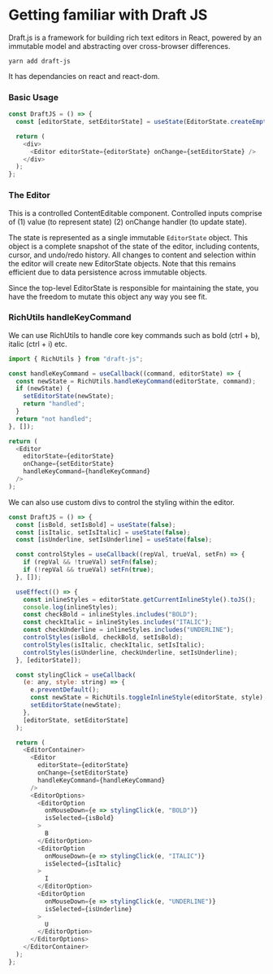# Getting familiar with Draft JS

Draft.js is a framework for building rich text editors in React, powered by an immutable model and abstracting over cross-browser differences.

```
yarn add draft-js
```

It has dependancies on react and react-dom.

### Basic Usage

```js
const DraftJS = () => {
  const [editorState, setEditorState] = useState(EditorState.createEmpty());

  return (
    <div>
      <Editor editorState={editorState} onChange={setEditorState} />
    </div>
  );
};
```

### The Editor

This is a controlled ContentEditable component. Controlled inputs comprise of (1) value (to represent state) (2) onChange handler (to update state).

The state is represented as a single immutable `EditorState` object. This object is a complete snapshot of the state of the editor, including contents, cursor, and undo/redo history. All changes to content and selection within the editor will create new EditorState objects. Note that this remains efficient due to data persistence across immutable objects.

Since the top-level EditorState is responsible for maintaining the state, you have the freedom to mutate this object any way you see fit.

### RichUtils handleKeyCommand

We can use RichUtils to handle core key commands such as bold (ctrl + b), italic (ctrl + i) etc.

```js
import { RichUtils } from "draft-js";

const handleKeyCommand = useCallback((command, editorState) => {
  const newState = RichUtils.handleKeyCommand(editorState, command);
  if (newState) {
    setEditorState(newState);
    return "handled";
  }
  return "not handled";
}, []);

return (
  <Editor
    editorState={editorState}
    onChange={setEditorState}
    handleKeyCommand={handleKeyCommand}
  />
);
```

We can also use custom divs to control the styling within the editor.

```js
const DraftJS = () => {
  const [isBold, setIsBold] = useState(false);
  const [isItalic, setIsItalic] = useState(false);
  const [isUnderline, setIsUnderline] = useState(false);

  const controlStyles = useCallback((repVal, trueVal, setFn) => {
    if (repVal && !trueVal) setFn(false);
    if (!repVal && trueVal) setFn(true);
  }, []);

  useEffect(() => {
    const inlineStyles = editorState.getCurrentInlineStyle().toJS();
    console.log(inlineStyles);
    const checkBold = inlineStyles.includes("BOLD");
    const checkItalic = inlineStyles.includes("ITALIC");
    const checkUnderline = inlineStyles.includes("UNDERLINE");
    controlStyles(isBold, checkBold, setIsBold);
    controlStyles(isItalic, checkItalic, setIsItalic);
    controlStyles(isUnderline, checkUnderline, setIsUnderline);
  }, [editorState]);

  const stylingClick = useCallback(
    (e: any, style: string) => {
      e.preventDefault();
      const newState = RichUtils.toggleInlineStyle(editorState, style);
      setEditorState(newState);
    },
    [editorState, setEditorState]
  );

  return (
    <EditorContainer>
      <Editor
        editorState={editorState}
        onChange={setEditorState}
        handleKeyCommand={handleKeyCommand}
      />
      <EditorOptions>
        <EditorOption
          onMouseDown={e => stylingClick(e, "BOLD")}
          isSelected={isBold}
        >
          B
        </EditorOption>
        <EditorOption
          onMouseDown={e => stylingClick(e, "ITALIC")}
          isSelected={isItalic}
        >
          I
        </EditorOption>
        <EditorOption
          onMouseDown={e => stylingClick(e, "UNDERLINE")}
          isSelected={isUnderline}
        >
          U
        </EditorOption>
      </EditorOptions>
    </EditorContainer>
  );
};
```
